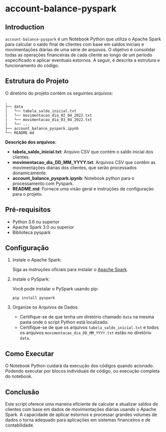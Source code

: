 # account-balance-pyspark

## Introduction

```account-balance-pyspark``` é um Notebook Python que utiliza o Apache Spark para calcular o saldo final de clientes com base em saldos iniciais e movimentações diárias de uma série de arquivos. O objetivo é consolidar todas as operações financeiras de cada cliente ao longo de um período especificado e aplicar eventuais estornos. A seguir, é descrita a estrutura e funcionamento do código.

## Estrutura do Projeto

O diretório do projeto contém os seguintes arquivos:

```
.
├── data
|   └── tabela_saldo_inicial.txt
|   └── movimentacao_dia_02_04_2022.txt
|   └── movimentacao_dia_03_04_2022.txt
|   └── ...
├── account_balance_pyspark.ipynb
└── README.md

```

**Descrição dos arquivos**:

- **tabela_saldo_inicial.txt**: Arquivo CSV que contém o saldo inicial dos clientes.
- **movimentacao_dia_DD_MM_YYYY.txt**: Arquivos CSV que contêm as movimentações diárias dos clientes, que serão processados donamicamente.
- **account_balance_pyspark.ipynb**: Notebook python para o processamento com Pyspark.
- **README.md**: Fornece uma visão geral e instruções de configuração para o projeto.


## Pré-requisitos

- Python 3.6 ou superior
- Apache Spark 3.0 ou superior
- Biblioteca pyspark


## Configuração

1. Instale o Apache Spark:

    Siga as instruções oficiais para instalar o [Apache Spark](https://spark.apache.org/).

2. Instale o PySpark:

    Você pode instalar o PySpark usando pip:
    ```
    pip install pyspark
    ```
3. Organize os Arquivos de Dados:

    - Certifique-se de que tenha um diretório chamado `data` na mesma pasta onde o script Python está localizado.
    - Certifique-se de que os arquivos `tabela_saldo_inicial.txt` e todos os arquivos `movimentacao_dia_DD_MM_YYYY.txt` estão no diretório `data`.

## Como Executar

O Notebook Python cuidará da execução dos códigos quando acionado. Podendo executar por blocos individuais de código, ou execução completa do notebook.


## Conclusão

Este script oferece uma maneira eficiente de calcular e atualizar saldos de clientes com base em dados de movimentações diárias usando o Apache Spark. A capacidade de aplicar estornos e processar grandes volumes de dados o torna adequado para aplicações em sistemas financeiros e de contabilidade.